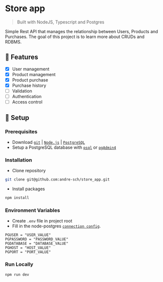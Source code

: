 # Store app

> Built with NodeJS, Typescript and Postgres

Simple Rest API that manages the relationship between Users, Products and  
Purchases. The goal of this project is to learn more about CRUDs and RDBMS.

## :pushpin: Features

- [x] User management
- [x] Product management
- [x] Product purchase
- [x] Purchase history
- [ ] Validation
- [ ] Authentication
- [ ] Access control

## :toolbox: Setup

### Prerequisites

- Download [`git`](https://git-scm.com/downloads)
  | [`Node.js`](https://nodejs.org/en/download)
  | [`PostgreSQL`](https://www.postgresql.org/download/)
- Setup a PostgreSQL database with [`psql`](https://www.w3schools.com/postgresql/postgresql_getstarted.php)
  or [`pgAdmin4`](https://www.w3schools.com/postgresql/postgresql_pgadmin4.php)

### Installation

- Clone repository

```sh
git clone git@github.com:andre-sch/store_app.git
```

- Install packages

```sh
npm install
```

### Environment Variables

- Create `.env` file in project root
- Fill in the node-postgres [`connection config`](https://node-postgres.com/features/connecting).

```env
PGUSER = "USER_VALUE"
PGPASSWORD = "PASSWORD_VALUE"
PGDATABASE = "DATABASE_VALUE"
PGHOST = "HOST_VALUE"
PGPORT = "PORT_VALUE"
```

### Run Locally

```sh
npm run dev
```
